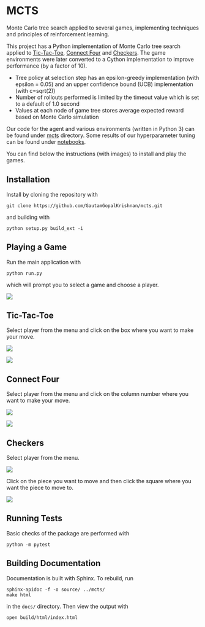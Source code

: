 # MCTS
Monte Carlo tree search applied to several games, implementing techniques and principles of reinforcement learning.

This project has a Python implementation of Monte Carlo tree search applied to [Tic-Tac-Toe](https://en.wikipedia.org/wiki/Tic-tac-toe), [Connect Four](https://en.wikipedia.org/wiki/Connect_Four) and [Checkers](https://en.wikipedia.org/wiki/Draughts). The game environments were later converted to a Cython implementation to improve performance (by a factor of 10).

- Tree policy at selection step has an epsilon-greedy implementation (with epsilon = 0.05) and an upper confidence bound (UCB) implementation (with c=sqrt(2))
- Number of rollouts performed is limited by the timeout value which is set to a default of 1.0 second
- Values at each node of game tree stores average expected reward based on Monte Carlo simulation

Our code for the agent and various environments (written in Python 3) can be found under [mcts](mcts) directory. Some results of our hyperparameter tuning can be found under [notebooks](notebooks).

You can find below the instructions (with images) to install and play the games.

## Installation
Install by cloning the repository with

    git clone https://github.com/GautamGopalKrishnan/mcts.git

and building with

    python setup.py build_ext -i

## Playing a Game
Run the main application with

    python run.py

which will prompt you to select a game and choose a player.

![](images/mcts_games_menu.png)

## Tic-Tac-Toe
Select player from the menu and click on the box where you want to make your move.

![](images/tictactoe_menu.png)

![](images/tictactoe.png)

## Connect Four 
Select player from the menu and click on the column number where you want to make your move.

![](images/connectfour_menu.png)

![](images/connectfour.png)

## Checkers
Select player from the menu.

![](images/checkers_menu.png)

Click on the piece you want to move and then click the square where you want the piece to move to.

![](images/checkers.png)

## Running Tests
Basic checks of the package are performed with

    python -m pytest

## Building Documentation

Documentation is built with Sphinx. To rebuild, run

    sphinx-apidoc -f -o source/ ../mcts/
    make html

in the `docs/` directory. Then view the output with

    open build/html/index.html
